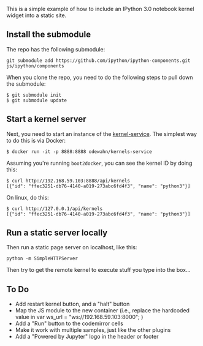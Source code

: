 This is a simple example of how to include an IPython 3.0 notebook kernel widget into a static site.  

## Install the submodule

The repo has the following submodule:

```
git submodule add https://github.com/ipython/ipython-components.git js/ipython/components
```

When you clone the repo, you need to do the following steps to pull down the submodule:

```
$ git submodule init
$ git submodule update
```

## Start a kernel server

Next, you need to start an instance of the [kernel-service](https://github.com/rgbkrk/kernels-service).  The simplest way to do this is via Docker:

```
$ docker run -it -p 8888:8888 odewahn/kernels-service
```

Assuming you're running `boot2docker`, you can see the kernel ID by doing this:

```
$ curl http://192.168.59.103:8888/api/kernels
[{"id": "ffec3251-db76-4140-a019-273abc6fd4f3", "name": "python3"}]
```

On linux, do this:

```
$ curl http://127.0.0.1/api/kernels
[{"id": "ffec3251-db76-4140-a019-273abc6fd4f3", "name": "python3"}]
```


## Run a static server locally

Then run a static page server on localhost, like this:

```
python -m SimpleHTTPServer
```

Then try to get the remote kernel to execute stuff you type into the box...


## To Do


* Add restart kernel button, and a "halt" button
* Map the JS module to the new container (i.e., replace the hardcoded value in var ws_url = "ws://192.168.59.103:8000"; )
* Add a "Run" button to the codemirror cells
* Make it work with multiple samples, just like the other plugins
* Add a  "Powered by Jupyter" logo in the header or footer

